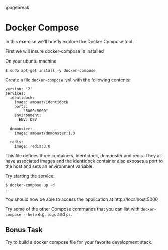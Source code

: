 \pagebreak

# Docker Compose 

In this exercise we'll briefly explore the Docker Compose tool.

First we will insure docker-compose is installed

On your ubuntu machine

```
$ sudo apt-get install -y docker-compose
```

Create a file `docker-compose.yml` with the following contents:

```
version: '2'
services:
  identidock:
    image: amouat/identidock
    ports:
      - "5000:5000"
    environment:
      ENV: DEV

  dnmonster:
    image: amouat/dnmonster:1.0

  redis:
    image: redis:3.0
```

This file defines three containers, identidock, dnmonster and redis. They all
have associated images and the identidock container also exposes a port to the
host and sets an environment variable.

Try starting the service:

```
$ docker-compose up -d
...
```

You should now be able to access the application at http://localhost:5000

Try some of the other Compose commands that you can list with `docker-compose
--help` e.g. `logs` and `ps`.

## Bonus Task

Try to build a docker compose file for your favorite development stack.
